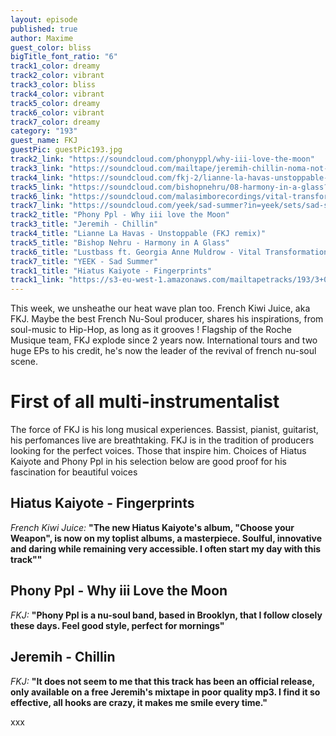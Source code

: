 ```yaml
---
layout: episode
published: true
author: Maxime
guest_color: bliss
bigTitle_font_ratio: "6"
track1_color: dreamy
track2_color: vibrant
track3_color: bliss
track4_color: vibrant
track5_color: dreamy
track6_color: vibrant
track7_color: dreamy
category: "193"
guest_name: FKJ
guestPic: guestPic193.jpg
track2_link: "https://soundcloud.com/phonyppl/why-iii-love-the-moon"
track3_link: "https://soundcloud.com/mailtape/jeremih-chillin-noma-not-on-my-album"
track4_link: "https://soundcloud.com/fkj-2/lianne-la-havas-unstoppable-fkj-remix"
track5_link: "https://soundcloud.com/bishopnehru/08-harmony-in-a-glass?in=bishopnehru/sets/the-nehruvian-ep"
track6_link: "https://soundcloud.com/malasimborecordings/vital-transformation-feat-georgia-anne-muldrow-lustbass"
track7_link: "https://soundcloud.com/yeek/sad-summer?in=yeek/sets/sad-summer-2015"
track2_title: "Phony Ppl - Why iii love the Moon"
track3_title: "Jeremih - Chillin"
track4_title: "Lianne La Havas - Unstoppable (FKJ remix)"
track5_title: "Bishop Nehru - Harmony in A Glass"
track6_title: "Lustbass ft. Georgia Anne Muldrow - Vital Transformation"
track7_title: "YEEK - Sad Summer"
track1_title: "Hiatus Kaiyote - Fingerprints"
track1_link: "https://s3-eu-west-1.amazonaws.com/mailtapetracks/193/3+09+Fingerprints.mp3"
---
```





<p id="introduction">
This week, we unsheathe our heat wave plan too. French Kiwi Juice, aka FKJ. Maybe the best French Nu-Soul producer, shares his inspirations, from soul-music to Hip-Hop, as long as it grooves ! Flagship of the Roche Musique team, FKJ explode since 2 years now. International tours and two huge EPs to his credit, he's now the leader of the revival of french nu-soul scene. 
</p>

# First of all multi-instrumentalist 
The force of FKJ is his long musical experiences. Bassist, pianist, guitarist, his perfomances live are breathtaking. FKJ is in the tradition of producers looking for the perfect voices. Those that inspire him. Choices of Hiatus Kaiyote and Phony Ppl in his selection below are good proof for his fascination for beautiful voices
<br>

## Hiatus Kaiyote - Fingerprints
_French Kiwi Juice:_ **"**The new Hiatus Kaiyote's album, "Choose your Weapon", is now on my toplist albums, a masterpiece. Soulful, innovative and daring while remaining very accessible. I often start my day with this track"**"**

## Phony Ppl - Why iii Love the Moon
_FKJ:_ **"**Phony Ppl is a nu-soul band, based in Brooklyn, that I follow closely these days. Feel good style, perfect for mornings**"**

## Jeremih - Chillin 
_FKJ:_ **"**It does not seem to me that this track has been an official release, only available on a free Jeremih's mixtape in poor quality mp3. I find it so effective, all hooks are crazy, it makes me smile every time.**"**

 
<p id="outroduction">
xxx

</p>
